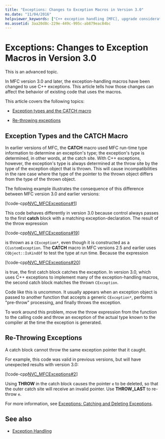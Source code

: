 ```yaml
---
title: "Exceptions: Changes to Exception Macros in Version 3.0"
ms.date: "11/04/2016"
helpviewer_keywords: ["C++ exception handling [MFC], upgrade considerations", "CATCH macro [MFC]", "exceptions [MFC], what's changed", "THROW_LAST macro [MFC]"]
ms.assetid: 3aa20d8c-229e-449c-995c-ab879eac84bc
---
```

# Exceptions: Changes to Exception Macros in Version 3.0

This is an advanced topic.

In MFC version 3.0 and later, the exception-handling macros have been changed to use C++ exceptions. This article tells how those changes can affect the behavior of existing code that uses the macros.

This article covers the following topics:

- [Exception types and the CATCH macro](#_core_exception_types_and_the_catch_macro)

- [Re-throwing exceptions](#_core_re.2d.throwing_exceptions)

##  <a name="_core_exception_types_and_the_catch_macro"></a> Exception Types and the CATCH Macro

In earlier versions of MFC, the **CATCH** macro used MFC run-time type information to determine an exception's type; the exception's type is determined, in other words, at the catch site. With C++ exceptions, however, the exception's type is always determined at the throw site by the type of the exception object that is thrown. This will cause incompatibilities in the rare case where the type of the pointer to the thrown object differs from the type of the thrown object.

The following example illustrates the consequence of this difference between MFC version 3.0 and earlier versions:

[!code-cpp[NVC_MFCExceptions#1](../mfc/codesnippet/cpp/exceptions-changes-to-exception-macros-in-version-3-0_1.cpp)]

This code behaves differently in version 3.0 because control always passes to the first **catch** block with a matching exception-declaration. The result of the throw expression

[!code-cpp[NVC_MFCExceptions#19](../mfc/codesnippet/cpp/exceptions-changes-to-exception-macros-in-version-3-0_2.cpp)]

is thrown as a `CException*`, even though it is constructed as a `CCustomException`. The **CATCH** macro in MFC versions 2.5 and earlier uses `CObject::IsKindOf` to test the type at run time. Because the expression

[!code-cpp[NVC_MFCExceptions#20](../mfc/codesnippet/cpp/exceptions-changes-to-exception-macros-in-version-3-0_3.cpp)]

is true, the first catch block catches the exception. In version 3.0, which uses C++ exceptions to implement many of the exception-handling macros, the second catch block matches the thrown `CException`.

Code like this is uncommon. It usually appears when an exception object is passed to another function that accepts a generic `CException*`, performs "pre-throw" processing, and finally throws the exception.

To work around this problem, move the throw expression from the function to the calling code and throw an exception of the actual type known to the compiler at the time the exception is generated.

##  <a name="_core_re.2d.throwing_exceptions"></a> Re-Throwing Exceptions

A catch block cannot throw the same exception pointer that it caught.

For example, this code was valid in previous versions, but will have unexpected results with version 3.0:

[!code-cpp[NVC_MFCExceptions#2](../mfc/codesnippet/cpp/exceptions-changes-to-exception-macros-in-version-3-0_4.cpp)]

Using **THROW** in the catch block causes the pointer `e` to be deleted, so that the outer catch site will receive an invalid pointer. Use **THROW_LAST** to re-throw `e`.

For more information, see [Exceptions: Catching and Deleting Exceptions](../mfc/exceptions-catching-and-deleting-exceptions.md).

## See also

- [Exception Handling](../mfc/exception-handling-in-mfc.md)
